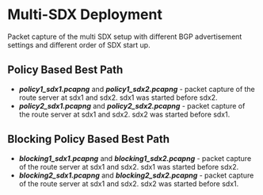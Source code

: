 # Multi-SDX Deployment

Packet capture of the multi SDX setup with different BGP advertisement settings and different order of SDX start up.

## Policy Based Best Path

* ***policy1_sdx1.pcapng*** and ***policy1_sdx2.pcapng*** - packet capture of the route server at sdx1 and sdx2. sdx1 was started before sdx2.
* ***policy2_sdx1.pcapng*** and ***policy2_sdx2.pcapng*** - packet capture of the route server at sdx1 and sdx2. sdx2 was started before sdx1.

## Blocking Policy Based Best Path

* ***blocking1_sdx1.pcapng*** and ***blocking1_sdx2.pcapng*** - packet capture of the route server at sdx1 and sdx2. sdx1 was started before sdx2.
* ***blocking2_sdx1.pcapng*** and ***blocking2_sdx2.pcapng*** - packet capture of the route server at sdx1 and sdx2. sdx2 was started before sdx1.
